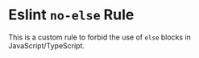 # Eslint `no-else` Rule

This is a custom rule to forbid the use of `else` blocks in JavaScript/TypeScript.
